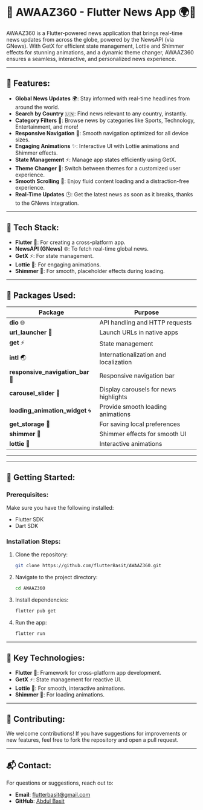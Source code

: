 # 🚀 AWAAZ360 - Flutter News App 🌍📱

AWAAZ360 is a Flutter-powered news application that brings real-time news updates from across the globe, powered by the NewsAPI (via GNews). With GetX for efficient state management, Lottie and Shimmer effects for stunning animations, and a dynamic theme changer, AWAAZ360 ensures a seamless, interactive, and personalized news experience.

---

## 🌟 Features:
- **Global News Updates** 🌍: Stay informed with real-time headlines from around the world.
- **Search by Country** 🇺🇳: Find news relevant to any country, instantly.
- **Category Filters** 📂: Browse news by categories like Sports, Technology, Entertainment, and more!
- **Responsive Navigation** 📱: Smooth navigation optimized for all device sizes.
- **Engaging Animations** ✨: Interactive UI with Lottie animations and Shimmer effects.
- **State Management** ⚡: Manage app states efficiently using GetX.
- **Theme Changer** 🎨: Switch between themes for a customized user experience.
- **Smooth Scrolling** 📰: Enjoy fluid content loading and a distraction-free experience.
- **Real-Time Updates** 🕒: Get the latest news as soon as it breaks, thanks to the GNews integration.

---

## 🚀 Tech Stack:
- **Flutter** 🦋: For creating a cross-platform app.
- **NewsAPI (GNews)** 🌐: To fetch real-time global news.
- **GetX** ⚡: For state management.
- **Lottie** 🎥: For engaging animations.
- **Shimmer** 💫: For smooth, placeholder effects during loading.

---

## 📂 Packages Used:
| **Package**                   | **Purpose**                                   |
| ----------------------------- | --------------------------------------------- |
| **dio** 🌐                    | API handling and HTTP requests               |
| **url_launcher** 🔗           | Launch URLs in native apps                   |
| **get** ⚡                     | State management                             |
| **intl** 🌏                   | Internationalization and localization        |
| **responsive_navigation_bar** 📱 | Responsive navigation bar                   |
| **carousel_slider** 🎠       | Display carousels for news highlights        |
| **loading_animation_widget** 🌀 | Provide smooth loading animations           |
| **get_storage** 💾           | For saving local preferences                 |
| **shimmer** 💫               | Shimmer effects for smooth UI                |
| **lottie** 🎥                | Interactive animations                       |

---


---

## 🚀 Getting Started:

### Prerequisites:
Make sure you have the following installed:
- Flutter SDK
- Dart SDK

### Installation Steps:
1. Clone the repository:
    ```bash
    git clone https://github.com/flutterBasit/AWAAZ360.git
    ```
2. Navigate to the project directory:
    ```bash
    cd AWAAZ360
    ```
3. Install dependencies:
    ```bash
    flutter pub get
    ```
4. Run the app:
    ```bash
    flutter run
    ```

---

## 🎨 Key Technologies:
- **Flutter** 🦋: Framework for cross-platform app development.
- **GetX** ⚡: State management for reactive UI.
- **Lottie** 🎥: For smooth, interactive animations.
- **Shimmer** 💫: For loading animations.

---

## 🤝 Contributing:
We welcome contributions! If you have suggestions for improvements or new features, feel free to fork the repository and open a pull request.

---

## 📬 Contact:
For questions or suggestions, reach out to:
- **Email**: flutterbasit@gmail.com
- **GitHub**: [Abdul Basit](https://github.com/flutterBasit)
